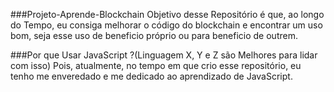 ###Projeto-Aprende-Blockchain
Objetivo desse Repositório é que, ao longo do Tempo, eu consiga melhorar o código do blockchain e encontrar um uso bom, seja esse uso de beneficio próprio ou para beneficio de outrem.

###Por que Usar JavaScript ?(Linguagem X, Y e Z são Melhores para lidar com isso)
Pois, atualmente, no tempo em que crio esse repositório, eu tenho me enveredado e me dedicado ao aprendizado de JavaScript.